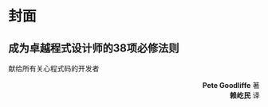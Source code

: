 # 封面

## 成为卓越程式设计师的38项必修法则

献给所有关心程式码的开发者

<p align="right"><b>Pete Goodliffe</b> 著<br/>
<b>赖屹民</b> 译</p>
